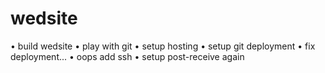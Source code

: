 wedsite
=======

• build wedsite
• play with git
• setup hosting
• setup git deployment
• fix deployment...
• oops add ssh
• setup post-receive again
